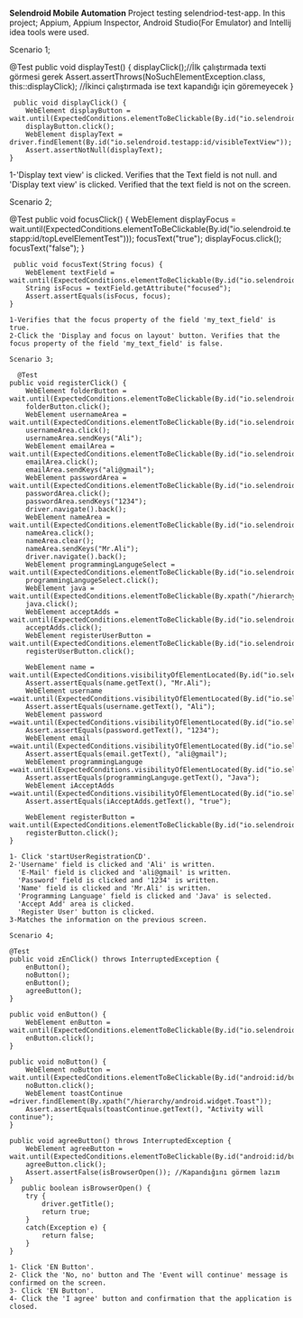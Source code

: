 **Selendroid Mobile Automation**
Project testing selendriod-test-app. 
In this project; Appium, Appium Inspector, Android Studio(For Emulator) and Intellij idea tools were used.

Scenario 1; 

@Test
    public void displayTest() {
            displayClick();//İlk çalıştırmada texti görmesi gerek
            Assert.assertThrows(NoSuchElementException.class, this::displayClick); //İkinci çalıştırmada ise text kapandığı için göremeyecek
    }
    
     public void displayClick() {
        WebElement displayButton = wait.until(ExpectedConditions.elementToBeClickable(By.id("io.selendroid.testapp:id/visibleButtonTest")));
        displayButton.click();
        WebElement displayText = driver.findElement(By.id("io.selendroid.testapp:id/visibleTextView"));
        Assert.assertNotNull(displayText);
    }

1-'Display text view' is clicked. Verifies that the Text field is not null.
and 'Display text view' is clicked. Verified that the text field is not on the screen.

Scenario 2;

 @Test
    public void focusClick() {
        WebElement displayFocus = wait.until(ExpectedConditions.elementToBeClickable(By.id("io.selendroid.testapp:id/topLevelElementTest")));
        focusText("true");
        displayFocus.click();
        focusText("false");
    }
    
     public void focusText(String focus) {
        WebElement textField = wait.until(ExpectedConditions.elementToBeClickable(By.id("io.selendroid.testapp:id/my_text_field")));
        String isFocus = textField.getAttribute("focused");
        Assert.assertEquals(isFocus, focus);
    }
    
    1-Verifies that the focus property of the field 'my_text_field' is true.
    2-Click the 'Display and focus on layout' button. Verifies that the focus property of the field 'my_text_field' is false.
    
    Scenario 3;
    
      @Test
    public void registerClick() {
        WebElement folderButton = wait.until(ExpectedConditions.elementToBeClickable(By.id("io.selendroid.testapp:id/startUserRegistration")));
        folderButton.click();
        WebElement usernameArea = wait.until(ExpectedConditions.elementToBeClickable(By.id("io.selendroid.testapp:id/inputUsername")));
        usernameArea.click();
        usernameArea.sendKeys("Ali");
        WebElement emailArea = wait.until(ExpectedConditions.elementToBeClickable(By.id("io.selendroid.testapp:id/inputEmail")));
        emailArea.click();
        emailArea.sendKeys("ali@gmail");
        WebElement passwordArea = wait.until(ExpectedConditions.elementToBeClickable(By.id("io.selendroid.testapp:id/inputPassword")));
        passwordArea.click();
        passwordArea.sendKeys("1234");
        driver.navigate().back();
        WebElement nameArea = wait.until(ExpectedConditions.elementToBeClickable(By.id("io.selendroid.testapp:id/inputName")));
        nameArea.click();
        nameArea.clear();
        nameArea.sendKeys("Mr.Ali");
        driver.navigate().back();
        WebElement programmingLangugeSelect = wait.until(ExpectedConditions.elementToBeClickable(By.id("io.selendroid.testapp:id/input_preferedProgrammingLanguage")));
        programmingLangugeSelect.click();
        WebElement java = wait.until(ExpectedConditions.elementToBeClickable(By.xpath("/hierarchy/android.widget.FrameLayout/android.widget.FrameLayout/android.widget.FrameLayout/android.widget.LinearLayout/android.widget.LinearLayout[2]/android.widget.ListView/android.widget.CheckedTextView[6]")));
        java.click();
        WebElement acceptAdds = wait.until(ExpectedConditions.elementToBeClickable(By.id("io.selendroid.testapp:id/input_adds")));
        acceptAdds.click();
        WebElement registerUserButton = wait.until(ExpectedConditions.elementToBeClickable(By.id("io.selendroid.testapp:id/btnRegisterUser")));
        registerUserButton.click();

        WebElement name = wait.until(ExpectedConditions.visibilityOfElementLocated(By.id("io.selendroid.testapp:id/label_name_data")));
        Assert.assertEquals(name.getText(), "Mr.Ali");
        WebElement username =wait.until(ExpectedConditions.visibilityOfElementLocated(By.id("io.selendroid.testapp:id/label_username_data")));
        Assert.assertEquals(username.getText(), "Ali");
        WebElement password =wait.until(ExpectedConditions.visibilityOfElementLocated(By.id("io.selendroid.testapp:id/label_password_data")));
        Assert.assertEquals(password.getText(), "1234");
        WebElement email =wait.until(ExpectedConditions.visibilityOfElementLocated(By.id("io.selendroid.testapp:id/label_email_data")));
        Assert.assertEquals(email.getText(), "ali@gmail");
        WebElement programmingLanguge =wait.until(ExpectedConditions.visibilityOfElementLocated(By.id("io.selendroid.testapp:id/label_preferedProgrammingLanguage_data")));
        Assert.assertEquals(programmingLanguge.getText(), "Java");
        WebElement iAcceptAdds =wait.until(ExpectedConditions.visibilityOfElementLocated(By.id("io.selendroid.testapp:id/label_acceptAdds_data")));
        Assert.assertEquals(iAcceptAdds.getText(), "true");

        WebElement registerButton = wait.until(ExpectedConditions.elementToBeClickable(By.id("io.selendroid.testapp:id/buttonRegisterUser")));
        registerButton.click();
    }
    
    1- Click 'startUserRegistrationCD'.
    2-'Username' field is clicked and 'Ali' is written.
      'E-Mail' field is clicked and 'ali@gmail' is written.
      'Password' field is clicked and '1234' is written.
      'Name' field is clicked and 'Mr.Ali' is written.
      'Programming Language' field is clicked and 'Java' is selected.
      'Accept Add' area is clicked.
      'Register User' button is clicked.
    3-Matches the information on the previous screen.
    
    Scenario 4;
    
    @Test
    public void zEnClick() throws InterruptedException {
        enButton();
        noButton();
        enButton();
        agreeButton();
    }

    public void enButton() {
        WebElement enButton = wait.until(ExpectedConditions.elementToBeClickable(By.id("io.selendroid.testapp:id/buttonTest")));
        enButton.click();
    }

    public void noButton() {
        WebElement noButton = wait.until(ExpectedConditions.elementToBeClickable(By.id("android:id/button2")));
        noButton.click();
        WebElement toastContinue =driver.findElement(By.xpath("/hierarchy/android.widget.Toast"));
        Assert.assertEquals(toastContinue.getText(), "Activity will continue");
    }

    public void agreeButton() throws InterruptedException {
        WebElement agreeButton = wait.until(ExpectedConditions.elementToBeClickable(By.id("android:id/button1")));
        agreeButton.click();
        Assert.assertFalse(isBrowserOpen()); //Kapandığını görmem lazım
    }
       public boolean isBrowserOpen() {
        try {
            driver.getTitle();
            return true;
        }
        catch(Exception e) {
            return false;
        }
    }
    
    1- Click 'EN Button'.
    2- Click the 'No, no' button and The 'Event will continue' message is confirmed on the screen.
    3- Click 'EN Button'.
    4- Click the 'I agree' button and confirmation that the application is closed.
      
    
    
